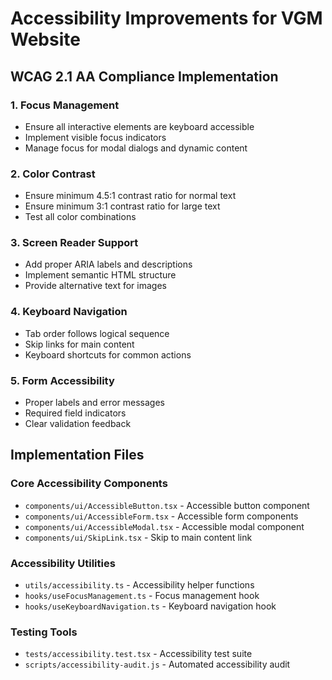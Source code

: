 # Accessibility Improvements for VGM Website

## WCAG 2.1 AA Compliance Implementation

### 1. Focus Management
- Ensure all interactive elements are keyboard accessible
- Implement visible focus indicators
- Manage focus for modal dialogs and dynamic content

### 2. Color Contrast
- Ensure minimum 4.5:1 contrast ratio for normal text
- Ensure minimum 3:1 contrast ratio for large text
- Test all color combinations

### 3. Screen Reader Support
- Add proper ARIA labels and descriptions
- Implement semantic HTML structure
- Provide alternative text for images

### 4. Keyboard Navigation
- Tab order follows logical sequence
- Skip links for main content
- Keyboard shortcuts for common actions

### 5. Form Accessibility
- Proper labels and error messages
- Required field indicators
- Clear validation feedback

## Implementation Files

### Core Accessibility Components
- `components/ui/AccessibleButton.tsx` - Accessible button component
- `components/ui/AccessibleForm.tsx` - Accessible form components
- `components/ui/AccessibleModal.tsx` - Accessible modal component
- `components/ui/SkipLink.tsx` - Skip to main content link

### Accessibility Utilities
- `utils/accessibility.ts` - Accessibility helper functions
- `hooks/useFocusManagement.ts` - Focus management hook
- `hooks/useKeyboardNavigation.ts` - Keyboard navigation hook

### Testing Tools
- `tests/accessibility.test.tsx` - Accessibility test suite
- `scripts/accessibility-audit.js` - Automated accessibility audit